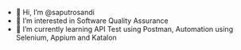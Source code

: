 - 👋 Hi, I’m @saputrosandi
- 👀 I’m interested in Software Quality Assurance
- 🌱 I’m currently learning API Test using Postman, Automation using Selenium, Appium and Katalon

<!---
saputrosandi/saputrosandi is a ✨ special ✨ repository because its `README.md` (this file) appears on your GitHub profile.
You can click the Preview link to take a look at your changes.
--->
